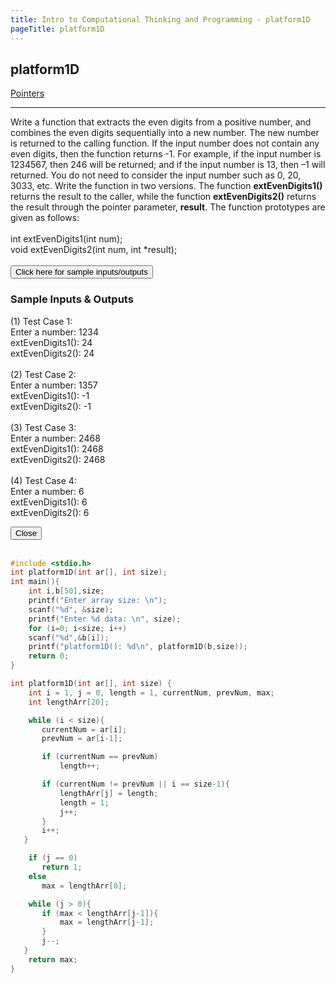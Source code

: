 ```yaml
---
title: Intro to Computational Thinking and Programming - platform1D
pageTitle: platform1D
---
```


## platform1D

<span class="tags"><a href="#">Pointers</a></span>

<hr>

Write a function that extracts the even digits from a positive number, and combines the even digits
sequentially into a new number. The new number is returned to the calling function. If the input
number does not contain any even digits, then the function returns -1. For example, if the input
number is 1234567, then 246 will be returned; and if the input number is 13, then –1 will returned.
You do not need to consider the input number such as 0, 20, 3033, etc. Write the function in two
versions. The function **extEvenDigits1()** returns the result to the caller, while the function
**extEvenDigits2()** returns the result through the pointer parameter, **result**. The function
prototypes are given as follows:
<br><br>
<span class="functions">int extEvenDigits1(int num);</span><br>
<span class="functions">void extEvenDigits2(int num, int *result);</span>
<br><br>
<button id="openModalBtn">Click here for sample inputs/outputs</button>
<div class="modal-wrapper" id="modal">
	<div class="modal">
		<div class="modal-header">
			<h3>Sample Inputs & Outputs</h3>
		</div>
		<div class="modal-body">
			<p class="functions">
			<bold>(1) Test Case 1:</bold><br>
            Enter a number: 1234<br>
            extEvenDigits1(): 24<br>
            extEvenDigits2(): 24<br>
            <br>
            <bold>(2) Test Case 2:</bold><br>
            Enter a number: 1357<br>
            extEvenDigits1(): -1<br>
            extEvenDigits2(): -1<br>
            <br>
            <bold>(3) Test Case 3:</bold><br>
            Enter a number: 2468<br>
            extEvenDigits1(): 2468<br>
            extEvenDigits2(): 2468<br>
            <br>
            <bold>(4) Test Case 4:</bold><br>
            Enter a number: 6<br>
            extEvenDigits1(): 6<br>
            extEvenDigits2(): 6<br>
			</p>
		</div>
		<div class="modal-footer">
			<button id="closeModalBtn">Close</button>
		</div>
	</div>
</div>
<br>

```c
#include <stdio.h>
int platform1D(int ar[], int size);
int main(){
    int i,b[50],size;
    printf("Enter array size: \n");
    scanf("%d", &size);
    printf("Enter %d data: \n", size);
    for (i=0; i<size; i++)
    scanf("%d",&b[i]);
    printf("platform1D(): %d\n", platform1D(b,size));
    return 0;
}

int platform1D(int ar[], int size) {
    int i = 1, j = 0, length = 1, currentNum, prevNum, max;
    int lengthArr[20];

    while (i < size){
       currentNum = ar[i];
       prevNum = ar[i-1];

       if (currentNum == prevNum)
           length++;

       if (currentNum != prevNum || i == size-1){
           lengthArr[j] = length;
           length = 1;
           j++;
       }
       i++;
   }

    if (j == 0)
       return 1;
    else
       max = lengthArr[0];

    while (j > 0){
       if (max < lengthArr[j-1]){
           max = lengthArr[j-1];
       }
       j--;
   }
    return max;
}
```